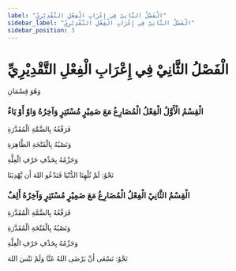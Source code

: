 ```yaml
---
label: "الْفَصْلُ الثَّانِيْ فِي إِعْرَابِ الْفِعْلِ التَّقْدِيْرِيِّ"
sidebar_label: "الْفَصْلُ الثَّانِيْ فِي إِعْرَابِ الْفِعْلِ التَّقْدِيْرِيِّ"
sidebar_position: 3
---
```


# الْفَصْلُ الثَّانِيْ فِي إِعْرَابِ الْفِعْلِ التَّقْدِيْرِيِّ

وَهُوَ قِسْمَانِ

### الْقِسْمُ الْأَوَّلُ الْفِعْلُ الْمُضَارِعُ مَعَ ضَمِيْرٍ مُسْتَتِرٍ وَآخِرُهُ وَاوٌ أَوْ يَاءٌ

فَرَفْعُهُ بِالضَّمَّةِ الْمُقَدَّرَةِ

وَنَصْبُهُ بِالْفَتْحَةِ الظَّاهِرَةِ

وَجَزْمُهُ بِحَذْفِ حَرْفِ الْعِلَّةِ

نَحْوُ: لَمْ تُلْهِنَا الدُّنْيَا فَنَدْعُو اللهَ أَن يَّهْدِيَنَا

### الْقِسْمُ الثَّانِيْ الْفِعْلُ الْمُضَارِعُ مَعَ ضَمِيْرٍ مُسْتَتِرٍ وَآخِرُهُ أَلِفٌ

فَرَفْعُهُ بِالضَّمَّةِ الْمُقَدَّرَةِ

وَنَصْبُهُ بِالْفَتْحَةِ الْمُقَدَّرَةِ 

وَجَزْمُهُ بِحَذْفِ حَرْفِ الْعِلَّةِ

نَحْوُ: نَسْعَی أَنْ يَرْضَی اللهُ عَنَّا وَلَمْ نَنْسَ اللهَ

